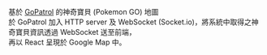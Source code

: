 基於 [GoPatrol](https://github.com/GoPatrolTeam/GoPatrol) 的神奇寶貝 (Pokemon GO) 地圖  
於 GoPatrol 加入 HTTP server 及 WebSocket (Socket.io)，將系統中取得之神奇寶貝資訊透過 WebSocket 送至前端，  
再以 React 呈現於 Google Map 中。
